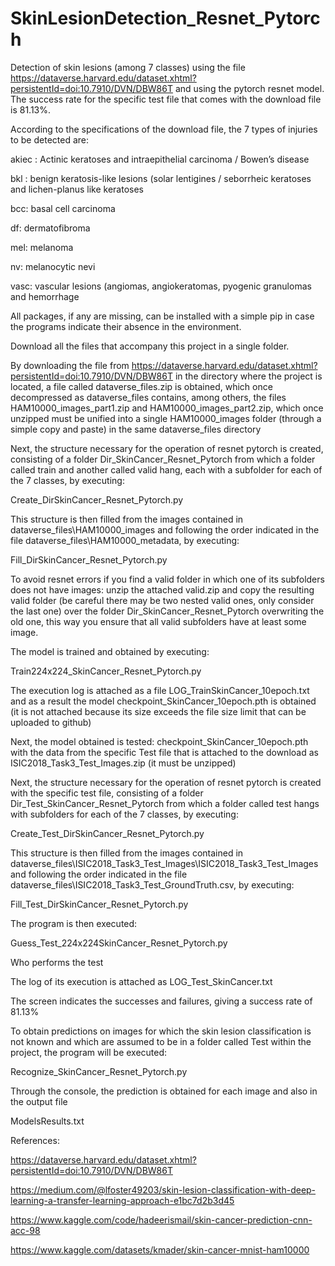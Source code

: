 # SkinLesionDetection_Resnet_Pytorch
Detection of skin lesions (among 7 classes) using the file https://dataverse.harvard.edu/dataset.xhtml?persistentId=doi:10.7910/DVN/DBW86T and using the pytorch resnet model. The success rate for the specific test file that comes with the download file is 81.13%.

According to the specifications of the download file, the 7 types of injuries to be detected are:

akiec : Actinic keratoses and intraepithelial carcinoma / Bowen’s disease

bkl : benign keratosis-like lesions (solar lentigines / seborrheic keratoses and lichen-planus like keratoses

bcc: basal cell carcinoma

df: dermatofibroma

mel: melanoma

nv: melanocytic nevi

vasc: vascular lesions (angiomas, angiokeratomas, pyogenic granulomas and hemorrhage


All packages, if any are missing, can be installed with a simple pip in case the programs indicate their absence in the environment.

Download all the files that accompany this project in a single folder.

By downloading the file from https://dataverse.harvard.edu/dataset.xhtml?persistentId=doi:10.7910/DVN/DBW86T in the directory where the project is located, a file called dataverse_files.zip is obtained, which once decompressed as dataverse_files contains, among others, the files HAM10000_images_part1.zip and HAM10000_images_part2.zip, which once unzipped must be unified into a single HAM10000_images folder (through a simple copy and paste) in the same dataverse_files directory

Next, the structure necessary for the operation of resnet pytorch is created, consisting of a folder Dir_SkinCancer_Resnet_Pytorch from which a folder called train and another called valid hang, each with a subfolder for each of the 7 classes, by executing:

Create_DirSkinCancer_Resnet_Pytorch.py

This structure is then filled from the images contained in dataverse_files\HAM10000_images and following the order indicated in the file dataverse_files\HAM10000_metadata, by executing:

Fill_DirSkinCancer_Resnet_Pytorch.py

To avoid resnet errors if you find a valid folder in which one of its subfolders does not have images: unzip the attached valid.zip and copy the resulting valid folder (be careful there may be two nested valid ones, only consider the last one) over the folder Dir_SkinCancer_Resnet_Pytorch overwriting the old one, this way you ensure that all valid subfolders have at least some image.

The model is trained and obtained by executing:

Train224x224_SkinCancer_Resnet_Pytorch.py

The execution log is attached as a file LOG_TrainSkinCancer_10epoch.txt and as a result the model checkpoint_SkinCancer_10epoch.pth is obtained (it is not attached because its size exceeds the file size limit that can be uploaded to github)

Next, the model obtained is tested: checkpoint_SkinCancer_10epoch.pth with the data from the specific Test file that is attached to the download as ISIC2018_Task3_Test_Images.zip (it must be unzipped)

Next, the structure necessary for the operation of resnet pytorch is created with the specific test file, consisting of a folder Dir_Test_SkinCancer_Resnet_Pytorch from which a folder called test hangs with subfolders for each of the 7 classes, by executing:

Create_Test_DirSkinCancer_Resnet_Pytorch.py

This structure is then filled from the images contained in dataverse_files\ISIC2018_Task3_Test_Images\ISIC2018_Task3_Test_Images and following the order indicated in the file dataverse_files\ISIC2018_Task3_Test_GroundTruth.csv, by executing:

Fill_Test_DirSkinCancer_Resnet_Pytorch.py

The program is then executed:

Guess_Test_224x224SkinCancer_Resnet_Pytorch.py

Who performs the test

The log of its execution is attached as LOG_Test_SkinCancer.txt

The screen indicates the successes and failures, giving a success rate of 81.13%

To obtain predictions on images for which the skin lesion classification is not known and which are assumed to be in a folder called Test within the project, the program will be executed:

Recognize_SkinCancer_Resnet_Pytorch.py

Through the console, the prediction is obtained for each image and also in the output file

ModelsResults.txt

References:

https://dataverse.harvard.edu/dataset.xhtml?persistentId=doi:10.7910/DVN/DBW86T

https://medium.com/@lfoster49203/skin-lesion-classification-with-deep-learning-a-transfer-learning-approach-e1bc7d2b3d45

https://www.kaggle.com/code/hadeerismail/skin-cancer-prediction-cnn-acc-98

https://www.kaggle.com/datasets/kmader/skin-cancer-mnist-ham10000
